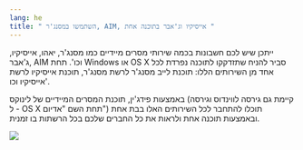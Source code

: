 ```yaml
---
lang: he
title: " השתמשו במסנג'ר, AIM, אייסיקיו וג'אבר בתוכנה אחת "
---
```


 ייתכן שיש לכם חשבונות בכמה שירותי מסרים מיידיים כמו מסנג'ר, יאהו, אייסיקיו, ג'אבר, AIM וכו'. תחת Windows או OS X סביר להניח שתזדקקו לתוכנה נפרדת לכל אחד מן השירותים הללו: תוכנת לייב מסנג'ר לרשת מסנג'ר, תוכנת אייסיקיו לרשת אייסיקיו וכו'. 

 באמצעות פידג'ין, תוכנת המסרים המיידיים של לינוקס (קיימת גם גירסה לווינדוס וגירסה ל - OS X תחת השם "אדיום") תוכלו להתחבר לכל השירותים האלו בבת אחת ובאמצעות תוכנה אחת ולראות את כל החברים שלכם בכל הרשתות בו זמנית. 

<img src="Images/gaim_im_services.png" />





